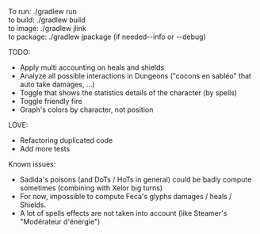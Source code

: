 To run: ./gradlew run  
to build: ./gradlew build  
to image: ./gradlew jlink  
to package: ./gradlew jpackage (if needed--info or --debug)

TODO:
- Apply multi accounting on heals and shields
- Analyze all possible interactions in Dungeons ("cocons en sabléo" that auto take damages, ...)
- Toggle that shows the statistics details of the character (by spells)
- Toggle friendly fire
- Graph's colors by character, not position

LOVE:
- Refactoring duplicated code
- Add more tests

Known issues:
- Sadida's poisons (and DoTs / HoTs in general) could be badly compute sometimes (combining with Xelor big turns)
- For now, impossible to compute Feca's glyphs damages / heals / Shields.
- A lot of spells effects are not taken into account (like Steamer's "Modérateur d'énergie")
